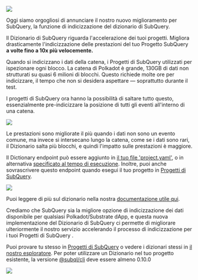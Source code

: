 ![](https://miro.medium.com/max/1400/1*iEQbr-KZNIkztylVowAuaQ.png)


Oggi siamo orgogliosi di annunciare il nostro nuovo miglioramento per SubQuery, la funzione di indicizzazione del dizionario di SubQuery.

Il Dizionario di SubQuery riguarda l'accelerazione dei tuoi progetti. Migliora drasticamente l'indicizzazione delle prestazioni del tuo Progetto SubQuery **a volte fino a 10x più velocemente.**

Quando si indicizzano i dati della catena, i Progetti di SubQuery utilizzati per ispezionare ogni blocco. La catena di Polkadot è grande, 130GB di dati non strutturati su quasi 6 milioni di blocchi. Questo richiede molte ore per indicizzare, il tempo che non si desidera aspettare — soprattutto durante il test.

I progetti di SubQuery ora hanno la possibilità di saltare tutto questo, essenzialmente pre-indicizzare la posizione di tutti gli eventi all'interno di una catena.

![](https://miro.medium.com/max/1400/1*uIjz8W4TG9Q0au9zoKbHVw.png)

Le prestazioni sono migliorate il più quando i dati non sono un evento comune, ma invece si intersecano lungo la catena, come se i dati sono rari, il Dizionario salta più blocchi, e quindi l'impatto sulle prestazioni è maggiore.

Il Dictionary endpoint può essere aggiunto in [il tuo file 'project.yaml'](https://doc.subquery.network/create/manifest.html), o in alternativa [specificato al tempo di esecuzione](https://doc.subquery.network/run/run.html#using-a-dictionary). Inoltre, puoi anche sovrascrivere questo endpoint quando esegui il tuo progetto in [Progetti di SubQuery](https://project.subquery.network/).

![](https://miro.medium.com/max/1400/1*xl4wENAv_oNingDQZyrtyw.png)

Puoi leggere di più sul dizionario nella nostra [documentazione utile qui](https://doc.subquery.network/run/run.html#using-a-dictionary).

Crediamo che SubQuery sia la migliore opzione di indicizzazione dei dati disponibile per qualsiasi Polkadot/Substrate dApp, e questa nuova implementazione del Dizionario di SubQuery ci permette di migliorare ulteriormente il nostro servizio accelerando il processo di indicizzazione per i tuoi Progetti di SubQuery .

Puoi provare tu stesso in [Progetti di SubQuery](https://project.subquery.network/) o vedere i dizionari stessi in [il nostro esploratore](https://explorer.subquery.network/). Per poter utilizzare un Dizionario nel tuo progetto esistente, la versione [@subql/cli](https://www.npmjs.com/package/@subql/cli) deve essere almeno 0.10.0

![](https://miro.medium.com/max/1400/1*CrbWsx1rFiBNjkCepxbkPQ.png)